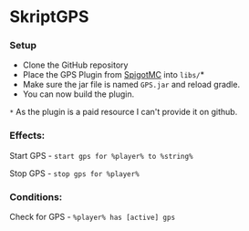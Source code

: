 # SkriptGPS

### Setup
- Clone the GitHub repository
- Place the GPS Plugin from [SpigotMC](https://www.spigotmc.org/resources/gps-1-9-1-20-global-positioning-system-for-your-server.53672/) into ``libs/``*
- Make sure the jar file is named ``GPS.jar`` and reload gradle.
- You can now build the plugin.

`*` As the plugin is a paid resource I can't provide it on github.

### Effects:
Start GPS - ``start gps for %player% to %string%``

Stop GPS - ``stop gps for %player%``

### Conditions:
Check for GPS - ``%player% has [active] gps``